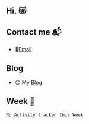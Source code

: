 
## Hi. :crying_cat_face:
## Contact me :mailbox_with_mail:
 - :email:[Email](mailto:wangdabao@js.org)
## Blog
 - :blush: [My Blog](https://wangdabao.js.cool)
## Week :tada:
<!--START_SECTION:waka-->
```text
No Activity tracked this Week
```
<!--END_SECTION:waka-->


